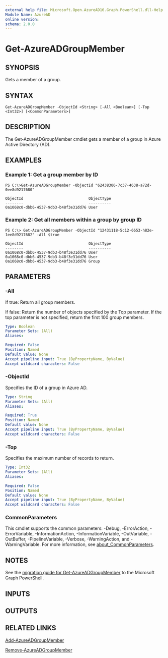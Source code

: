 ```yaml
---
external help file: Microsoft.Open.AzureAD16.Graph.PowerShell.dll-Help.xml
Module Name: AzureAD
online version:
schema: 2.0.0
---
```


# Get-AzureADGroupMember

## SYNOPSIS
Gets a member of a group.

## SYNTAX

```
Get-AzureADGroupMember -ObjectId <String> [-All <Boolean>] [-Top <Int32>] [<CommonParameters>]
```

## DESCRIPTION
The Get-AzureADGroupMember cmdlet gets a member of a group in Azure Active Directory (AD).

## EXAMPLES

### Example 1: Get a group member by ID
```
PS C:\>Get-AzureADGroupMember -ObjectId "62438306-7c37-4638-a72d-0ee8d9217680"

ObjectId                             ObjectType
--------                             ----------
0a1068c0-dbb6-4537-9db3-b48f3e31dd76 User
```

### Example 2: Get all members within a group by group ID
```
PS C:\> Get-AzureADGroupMember -ObjectId "12431118-5c12-6653-h82e-1ee8d9217682" -All $true

ObjectId                             ObjectType
--------                             ----------
0a1068c0-dbb6-4537-9db3-b48f3e31dd76 User
0a1068c0-dbb6-4537-9db3-b48f3e31dd76 User
0a1068c0-dbb6-4537-9db3-b48f3e31dd76 Group

```


## PARAMETERS

### -All
If true:
	Return all group members.
	
If false: 
	Return the number of objects specified by the Top parameter. 
	If the top parameter is not specified, return the first 100 group members.

```yaml
Type: Boolean
Parameter Sets: (All)
Aliases:

Required: False
Position: Named
Default value: None
Accept pipeline input: True (ByPropertyName, ByValue)
Accept wildcard characters: False
```

### -ObjectId
Specifies the ID of a group in Azure AD.

```yaml
Type: String
Parameter Sets: (All)
Aliases:

Required: True
Position: Named
Default value: None
Accept pipeline input: True (ByPropertyName, ByValue)
Accept wildcard characters: False
```

### -Top
Specifies the maximum number of records to return.

```yaml
Type: Int32
Parameter Sets: (All)
Aliases:

Required: False
Position: Named
Default value: None
Accept pipeline input: True (ByPropertyName, ByValue)
Accept wildcard characters: False
```

### CommonParameters
This cmdlet supports the common parameters: -Debug, -ErrorAction, -ErrorVariable, -InformationAction, -InformationVariable, -OutVariable, -OutBuffer, -PipelineVariable, -Verbose, -WarningAction, and -WarningVariable. For more information, see [about_CommonParameters](http://go.microsoft.com/fwlink/?LinkID=113216).

## NOTES

See the [migration guide for Get-AzureADGroupMember](./migrate/Get-AzureADGroupMember.md) to the Microsoft Graph PowerShell.

## INPUTS

## OUTPUTS

## RELATED LINKS

[Add-AzureADGroupMember](Add-AzureADGroupMember.md)

[Remove-AzureADGroupMember](Remove-AzureADGroupMember.md)


